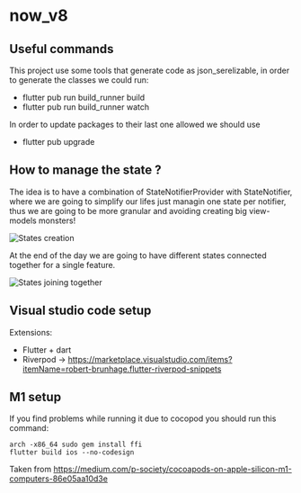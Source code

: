 # now_v8

## Useful commands

This project use some tools that generate code as json_serelizable, in order to generate the classes we could run:

* flutter pub run build_runner build 
* flutter pub run build_runner watch

In order to update packages to their last one allowed we should use 

* flutter pub upgrade

## How to manage the state ?

The idea is to have a combination of StateNotifierProvider with StateNotifier, where we are going to simplify our lifes just managin one state per notifier, thus we are going to be more granular and avoiding creating big view-models monsters!

![States creation](https://drive.google.com/uc?export=view&id=10kBk4MN9ye6ztBe9eUyaCPNvPVj2rKtW)

At the end of the day we are going to have different states connected together for a single feature.

![States joining together](https://drive.google.com/uc?export=view&id=1h6hTIE6xJ-LIx_fvrN6GKLt-IvjpWpwi)

## Visual studio code setup

Extensions:
* Flutter + dart
* Riverpod -> https://marketplace.visualstudio.com/items?itemName=robert-brunhage.flutter-riverpod-snippets

## M1 setup

If you find problems while running it due to cocopod you should run this command:

```
arch -x86_64 sudo gem install ffi
flutter build ios --no-codesign
```

Taken from https://medium.com/p-society/cocoapods-on-apple-silicon-m1-computers-86e05aa10d3e

